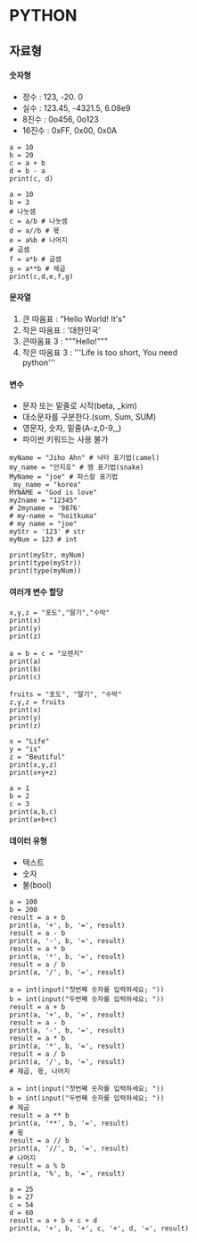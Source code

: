 # PYTHON

## 자료형
#### 숫자형
* 정수 : 123, -20. 0   
* 실수 : 123.45, -4321.5, 6.08e9  
* 8진수 : 0o456, 0o123  
* 16진수 : 0xFF, 0x00, 0x0A  

~~~
a = 10
b = 20
c = a + b
d = b - a
print(c, d)
~~~

~~~
a = 10
b = 3
# 나눗셈
c = a/b # 나눗셈
d = a//b # 몫
e = a%b # 나머지
# 곱셈
f = a*b # 곱셈
g = a**b # 제곱
print(c,d,e,f,g)
~~~

#### 문자열
1. 큰 따옴표 : "Hello World!
It's"  
2. 작은 따옴표 : '대한민국'  
3. 큰따옴표 3 : """Hello!"""  
4. 작은 따옴표 3 : 
'''Life is too short, You need  
python''' 

#### 변수
* 문자 또는 밑줄로 시작(beta, _kim)
* 대소문자를 구분한다.(sum, Sum, SUM)
* 영문자, 숫자, 밑줄(A-z,0-9,_)
* 파이썬 키워드는 사용 불가

~~~
myName = "Jiho Ahn" # 낙타 표기법(camel)
my_name = "안지호" # 뱀 표기법(snake)
MyName = "joe" # 파스칼 표기법
_my_name = "korea" 
MYNAME = "God is love"  
my2name = "12345"
# 2myname = '9876'
# my-name = "hoitkuma"
# my name = "joe"
myStr = '123' # str
myNum = 123 # int

print(myStr, myNum)
print(type(myStr))
print(type(myNum))
~~~

#### 여러개 변수 할당

~~~
x,y,z = "포도","딸기","수박"
print(x)
print(y)
print(z)
~~~

~~~
a = b = c = "오렌지"
print(a)
print(b)
print(c)
~~~

~~~
fruits = "포도", "딸기", "수박"
z,y,z = fruits
print(x)
print(y)
print(z)
~~~

~~~
x = "Life"
y = "is"
z = "Beutiful"
print(x,y,z)
print(x+y+z)
~~~

~~~
a = 1
b = 2
c = 3
print(a,b,c)
print(a+b+c)
~~~

#### 데이터 유형


*   텍스트
*   숫자
*   불(bool)

~~~
a = 100
b = 200
result = a + b
print(a, '+', b, '=', result)
result = a - b
print(a, '-', b, '=', result)
result = a * b
print(a, '*', b, '=', result)
result = a / b
print(a, '/', b, '=', result)
~~~

~~~
a = int(input("첫번째 숫자를 입력하세요; "))
b = int(input("두번째 숫자를 입력하세요; "))
result = a + b
print(a, '+', b, '=', result)
result = a - b
print(a, '-', b, '=', result)
result = a * b
print(a, '*', b, '=', result)
result = a / b
print(a, '/', b, '=', result)
# 제곱, 몫, 나머지
~~~

~~~
a = int(input("첫번째 숫자를 입력하세요; "))
b = int(input("두번째 숫자를 입력하세요; "))
# 제곱
result = a ** b
print(a, '**', b, '=', result)
# 몫
result = a // b
print(a, '//', b, '=', result)
# 나머지
result = a % b
print(a, '%', b, '=', result)
~~~

~~~
a = 25
b = 27
c = 54
d = 60
result = a + b + c + d
print(a, '+', b, '+', c, '+', d, '=', result)
~~~
